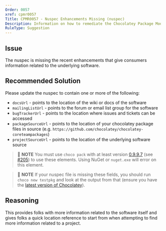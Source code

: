 ```yaml
---
Order: 0057
xref: cpmr0057
Title: CPMR0057 - Nuspec Enhancements Missing (nuspec)
Description: Information on how to remediate the Chocolatey Package Moderation Rule 0057
RuleType: Suggestion
---
```


<?! Include "../../../../../shared/package-validator-rule-suggestion.txt" /?>

## Issue

The nuspec is missing the recent enhancements that give consumers information related to the underlying software.

## Recommended Solution

Please update the nuspec to contain one or more of the following:

  * `docsUrl` - points to the location of the wiki or docs of the software
  * `mailingListUrl` - points to the forum or email list group for the software
  * `bugTrackerUrl` - points to the location where issues and tickets can be accessed
  * `packageSourceUrl` - points to the location of your chocolatey package files in source (e.g. `https://github.com/chocolatey/chocolatey-coreteampackages`)
  * `projectSourceUrl` - points to the location of the underlying software source

> :memo: **NOTE** You must use `choco pack` with at least version [0.9.9.7](https://docs.chocolatey.org/en-us/choco/release-notes#june-20-2015) (see [#205](https://github.com/chocolatey/choco/issues/205)) to use these elements. Using NuGet or `nuget.exe` will error on this element.

> :memo: **NOTE** If your nuspec file is missing these fields, you should run `choco new testpkg` and look at the output from that (ensure you have the [latest version of Chocolatey](https://community.chocolatey.org/packages?q=id%3Achocolatey)).

## Reasoning

This provides folks with more information related to the software itself and gives folks a quick location reference to start from when attempting to find more information related to a project.